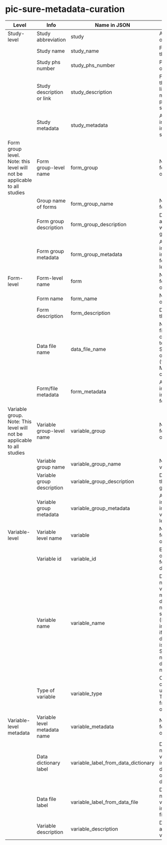 # pic-sure-metadata-curation

| Level                                                                    | Info                         | Name in JSON                        | Info in JSON                                                                                                                                                                              |
|--------------------------------------------------------------------------|------------------------------|-------------------------------------|-------------------------------------------------------------------------------------------------------------------------------------------------------------------------------------------|
| Study-level                                                              | Study abbreviation           | study                               | Abbreviation of the study                                                                                                                                                                 |
|                                                                          | Study name                   | study_name                          | Full name of the study                                                                                                                                                                    |
|                                                                          | Study phs number             | study_phs_number                    | PHS number of the study                                                                                                                                                                   |
|                                                                          | Study description or link    | study_description                   | For BioLINCC, this will be a link to the main dbGaP page of the study                                                                                                                     |
|                                                                          | Study metadata               | study_metadata                      | Any additional information to include at the study level                                                                                                                                  |
| Form group level. Note: this level will not be applicable to all studies | Form group-level name        | form_group                          | Name of the following level of JSON                                                                                                                                                       |
|                                                                          | Group name of forms          | form_group_name                     | Name of the form group                                                                                                                                                                    |
|                                                                          | Form group description       | form_group_description              | Description association with the form group                                                                                                                                               |
|                                                                          | Form group metadata          | form_group_metadata                 | Any additional information to include at the form group level                                                                                                                             |
| Form-level                                                               | Form-level name              | form                                | Name of the following level of JSON                                                                                                                                                       |
|                                                                          | Form name                    | form_name                           | Name/number of the form                                                                                                                                                                   |
|                                                                          | Form description             | form_description                    | Description of the form                                                                                                                                                                   |
|                                                                          | Data file name               | data_file_name                      | Name of the file corresponding to the data in SAS or otherwise (from MEMNAME column)                                                                                                      |
|                                                                          | Form/file metadata           | form_metadata                       | Any additional information to include at the form level                                                                                                                                   |
| Variable group. Note: This level will not be applicable to all studies   | Variable group-level name    | variable_group                      | Name of the following level of JSON                                                                                                                                                       |
|                                                                          | Variable group name          | variable_group_name                 | Name of the variable group                                                                                                                                                                |
|                                                                          | Variable group description   | variable_group_description          | Description of the variable group                                                                                                                                                         |
|                                                                          | Variable group metadata      | variable_group_metadata             | Any additional information to include at the variable group level                                                                                                                         |
| Variable-level                                                           | Variable level name          | variable                            | Name of the following level of JSON                                                                                                                                                       |
|                                                                          | Variable id                  | variable_id                         | Encoded name of the variable found in the data                                                                                                                                            |
|                                                                          | Variable name                | variable_name                       | Decoded name of the variable. If multiple decoded names found, select one. (For example: in REDCORAL, if SAS decoded name is present, use SAS decoded name, else use datadictionary name) |
|                                                                          | Type of variable             | variable_type                       | Categorical, continuous, or unknown. Transformed from SAS output                                                                                                                          |
| Variable-level metadata                                                  | Variable level metadata name | variable_metadata                   | Name of following level of JSON                                                                                                                                                           |
|                                                                          | Data dictionary label        | variable_label_from_data_dictionary | Decoded name of the variable found in data dictionary or other documentation                                                                                                              |
|                                                                          | Data file label              | variable_label_from_data_file       | Decoded name of the variable found in the SAS files                                                                                                                                       |
|                                                                          | Variable description         | variable_description                | Description about the variable                                                                                                                                                            |
